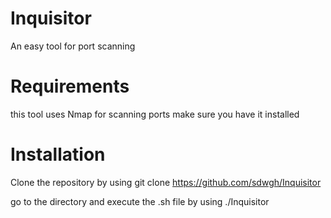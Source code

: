 # Inquisitor
An easy tool for port scanning 
# Requirements
this tool uses Nmap for scanning ports make sure you have it installed 
# Installation
Clone the repository by using git clone https://github.com/sdwgh/Inquisitor                                  

go to the directory and execute the .sh file by using ./Inquisitor


